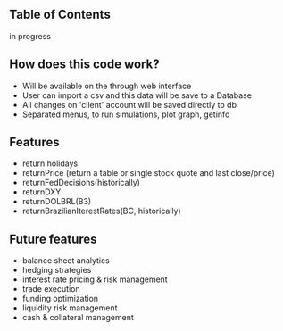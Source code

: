 

## Table of Contents
in progress


## How does this code work?
- Will be available on the through web interface
- User can import a csv and this data will be save to a Database
- All changes on 'client' account will be saved directly to db
- Separated menus, to run simulations, plot graph, getinfo


## Features
- return holidays
- returnPrice (return a table or single stock quote and last close/price)
- returnFedDecisions(historically)
- returnDXY
- returnDOLBRL(B3)
- returnBrazilianIterestRates(BC, historically)


## Future features
- balance sheet analytics
- hedging strategies
- interest rate pricing & risk management
- trade execution
- funding optimization
- liquidity risk management
- cash & collateral management
